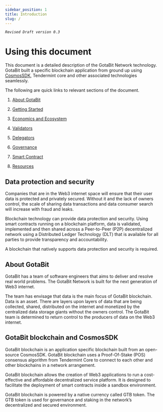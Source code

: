 ```yaml
---
sidebar_position: 1
title: Introduction
slug: /
---
```

*`Revised Draft version 0.3`*
# Using this document

This document is a detailed description of the GotaBit Network technology. GotaBit built a specific blockchain application from ground up using [CosmosSDK](https://docs.cosmos.network/main), Tendermint core and other associated technologies seamlessly.  

The following are quick links to relevant sections of the document. 

1. [About GotaBit](#about-gotabit)

1. [Getting Started](/docs/node/installsetup.md)

1. [Economics and Ecosystem](/docs/tokens/token.md)

1. [Validators](/docs/validator/what.md)

1. [Delegators](/docs/delegators/guide.md)

1. [Governance](/docs/governance/overview.md)

1. [Smart Contract](/docs/develop/quick.md)

1. [Resources](/docs/resources/networks.md)

## Data protection and security

Companies that are in the Web3 internet space will ensure that their user data is protected and privately secured. Without it and the lack of owners control, the scale of sharing data transactions and data consumer search will increase with fraud and leaks.

Blockchain technology can provide data protection and security. Using smart contracts running on a blockchain platform, data is validated, implemented and then shared across a Peer-to-Peer (P2P) decentralized network using a Distributed Ledger Technology (DLT) that is available for all parties to provide transparency and accountability.

A blockchain that natively supports data protection and security is required. 

## About GotaBit
GotaBit has a team of software engineers that aims to deliver and resolve real world problems. The GotaBit Network is built for the next generation of Web3 internet.

The team has envisage that data is the main focus of GotaBit blockchain. Data is an asset. There are layers upon layers of data that are being collected, shared, distributed on the internet and monetized by the centralized data storage giants without the owners control. The GotaBit team is determined to return control to the producers of data on the Web3 internet.


##	GotaBit blockchain and CosmosSDK

GotaBit blockchain is an application specific blockchain built from an open-source CosmosSDK. GotaBit blockchain uses a Proof-Of-Stake (POS) consensus algorithm from Tendermint Core to connect to each other and other blockchains in a network arrangement.

GotaBit blockchain allows the creation of Web3 applications to run a cost-effective and affordable decentralized service platform. It is designed to facilitate the deployment of smart contracts inside a sandbox environment. 

GotaBit blockchain is powered by a native currency called GTB token. The GTB token is used for governance and staking in the network’s decentralized and secured environment.


